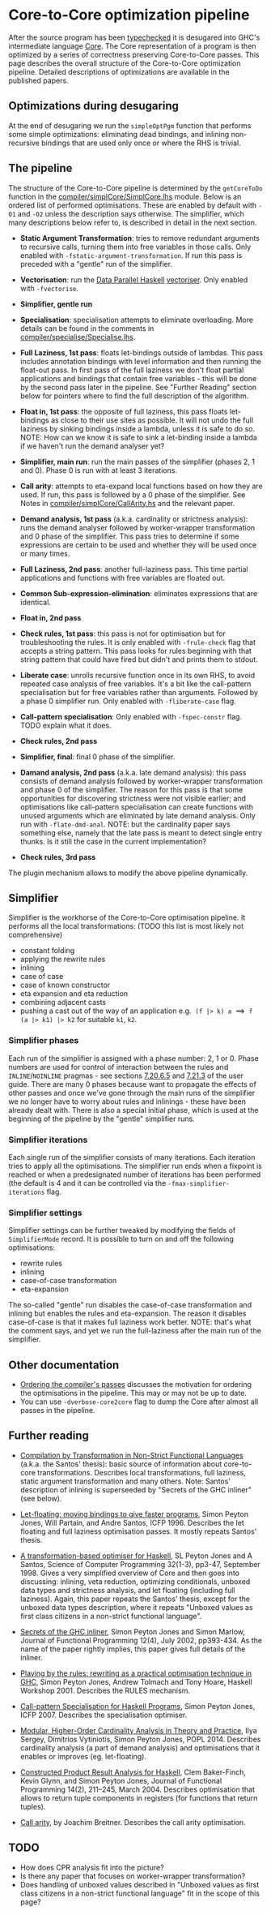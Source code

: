 # Core-to-Core optimization pipeline



After the source program has been [typechecked](commentary/compiler/type-checker) it is desugared into GHC's intermediate language [Core](commentary/compiler/core-syn-type). The Core representation of a program is then optimized by a series of correctness preserving Core-to-Core passes. This page describes the overall structure of the Core-to-Core optimization pipeline. Detailed descriptions of optimizations are available in the published papers.


## Optimizations during desugaring



At the end of desugaring we run the `simpleOptPgm` function that performs some simple optimizations: eliminating dead bindings, and inlining non-recursive bindings that are used only once or where the RHS is trivial.


## The pipeline



The structure of the Core-to-Core pipeline is determined by the `getCoreToDo` function in the [compiler/simplCore/SimplCore.lhs](/trac/ghc/browser/ghc/compiler/simplCore/SimplCore.lhs) module. Below is an ordered list of performed optimisations. These are enabled by default with `-O1` and `-O2` unless the description says otherwise. The simplifier, which many descriptions below refer to, is described in detail in the next section.


- **Static Argument Transformation**: tries to remove redundant arguments to recursive calls, turning them into free variables in those calls.  Only enabled with `-fstatic-argument-transformation`.  If run this pass is preceded with a "gentle" run of the simplifier.

- **Vectorisation**: run the [Data Parallel Haskell](data-parallel) [vectoriser](data-parallel/vectorisation). Only enabled with `-fvectorise`.

- **Simplifier, gentle run**

- **Specialisation**: specialisation attempts to eliminate overloading. More details can be found in the comments in [compiler/specialise/Specialise.lhs](/trac/ghc/browser/ghc/compiler/specialise/Specialise.lhs).

- **Full Laziness, 1st pass**: floats let-bindings outside of lambdas. This pass includes annotation bindings with level information and then running the float-out pass. In first pass of the full laziness we don't float partial applications and bindings that contain free variables - this will be done by the second pass later in the pipeline. See "Further Reading" section below for pointers where to find the full description of the algorithm.

- **Float in, 1st pass**: the opposite of full laziness, this pass floats let-bindings as close to their use sites as possible. It will not undo the full laziness by sinking bindings inside a lambda, unless it is safe to do so. NOTE: How can we know it is safe to sink a let-binding inside a lambda if we haven't run the demand analyser yet?

- **Simplifier, main run**: run the main passes of the simplifier (phases 2, 1 and 0). Phase 0 is run with at least 3 iterations.

- **Call arity**: attempts to eta-expand local functions based on how they are used. If run, this pass is followed by a 0 phase of the simplifier. See Notes in [compiler/simplCore/CallArity.hs](/trac/ghc/browser/ghc/compiler/simplCore/CallArity.hs) and the relevant paper.

- **Demand analysis, 1st pass** (a.k.a. cardinality or strictness analysis): runs the demand analyser followed by worker-wrapper transformation and 0 phase of the simplifier. This pass tries to determine if some expressions are certain to be used and whether they will be used once or many times.

- **Full Laziness, 2nd pass**: another full-laziness pass. This time partial applications and functions with free variables are floated out.

- **Common Sub-expression-elimination**: eliminates expressions that are identical.

- **Float in, 2nd pass**

- **Check rules, 1st pass**: this pass is not for optimisation but for troubleshooting the rules. It is only enabled with `-frule-check` flag that accepts a string pattern. This pass looks for rules beginning with that string pattern that could have fired but didn't and prints them to stdout.

- **Liberate case**: unrolls recursive function once in its own RHS, to avoid repeated case analysis of free variables. It's a bit like the call-pattern specialisation but for free variables rather than arguments. Followed by a phase 0 simplifier run. Only enabled with `-fliberate-case` flag.

- **Call-pattern specialisation**: Only enabled with `-fspec-constr` flag. TODO explain what it does.

- **Check rules, 2nd pass**

- **Simplifier, final**: final 0 phase of the simplifier.

- **Damand analysis, 2nd pass** (a.k.a. late demand analysis): this pass consists of demand analysis followed by worker-wrapper transformation and phase 0 of the simplifier. The reason for this pass is that some opportunities for discovering strictness were not visible earlier; and optimisations like call-pattern specialisation can create functions with unused arguments which are eliminated by late demand analysis. Only run with `-flate-dmd-anal`. NOTE: but the cardinality paper says something else, namely that the late pass is meant to detect single entry thunks. Is it still the case in the current implementation?

- **Check rules, 3rd pass**


The plugin mechanism allows to modify the above pipeline dynamically.


## Simplifier



Simplifier is the workhorse of the Core-to-Core optimisation pipeline. It performs all the local transformations: (TODO this list is most likely not comprehensive)


- constant folding
- applying the rewrite rules
- inlining
- case of case
- case of known constructor
- eta expansion and eta reduction
- combining adjacent casts
- pushing a cast out of the way of an application e.g.  `(f |> k) a`  ==\>  `f (a |> k1) |> k2` for suitable `k1`, `k2`.

### Simplifier phases



Each run of the simplifier is assigned with a phase number: 2, 1 or 0. Phase numbers are used for control of interaction between the rules and `INLINE`/`NOINLINE` pragmas - see sections [7.20.6.5](http://www.haskell.org/ghc/docs/latest/html/users_guide/pragmas.html#phase-control) and [7.21.3](http://www.haskell.org/ghc/docs/latest/html/users_guide/rewrite-rules.html#conlike) of the user guide. There are many 0 phases because want to propagate the effects of other passes and once we've gone through the main runs of the simplifier we no longer have to worry about rules and inlinings - these have been already dealt with. There is also a special initial phase, which is used at the beginning of the pipeline by the "gentle" simplifier runs.


### Simplifier iterations



Each single run of the simplifier consists of many iterations. Each iteration tries to apply all the optimisations. The simplifier run ends when a fixpoint is reached or when a predesignated number of iterations has been performed (the default is 4 and it can be controlled via the `-fmax-simplifier-iterations` flag.


### Simplifier settings



Simplifier settings can be further tweaked by modifying the fields of `SimplifierMode` record. It is possible to turn on and off the following optimisations:


- rewrite rules
- inlining
- case-of-case transformation
- eta-expansion


The so-called "gentle" run disables the case-of-case transformation and inlining but enables the rules and eta-expansion. The reason it disables case-of-case is that it makes full laziness work better. NOTE: that's what the comment says, and yet we run the full-laziness after the main run of the simplifier.


## Other documentation


- [
  Ordering the compiler's passes](https://ghc.haskell.org/trac/ghc/wiki/Commentary/Compiler/OptOrdering) discusses the motivation for ordering the optimisations in the pipeline. This may or may not be up to date.
- You can use `-dverbose-core2core` flag to dump the Core after almost all passes in the pipeline.

## Further reading


- [
  Compilation by Transformation in Non-Strict Functional Languages](http://research.microsoft.com/en-us/um/people/simonpj/paper/santos-thesis.ps.gz) (a.k.a. the Santos' thesis): basic source of information about core-to-core transformations. Describes local transformations, full laziness, static argument transformation and many others. Note: Santos' description of inlining is superseeded by "Secrets of the GHC inliner" (see below).

- [
  Let-floating: moving bindings to give faster programs](http://research.microsoft.com/pubs/67060/float.ps.gz), Simon Peyton Jones, Will Partain, and Andre Santos, ICFP 1996. Describes the let floating and full laziness optimisation passes. It mostly repeats Santos' thesis.

- [
  A transformation-based optimiser for Haskell](http://research.microsoft.com/en-us/um/people/simonpj/papers/comp-by-trans-scp.ps.gz), SL Peyton Jones and A Santos, Science of Computer Programming 32(1-3), pp3-47, September 1998.  Gives a very simplified overview of Core and then goes into discussing: inlining, veta reduction, optimizing conditionals, unboxed data types and strictness analysis, and let floating (including full laziness). Again, this paper repeats the Santos' thesis, except for the unboxed data types description, where it repeats "Unboxed values as first class citizens in a non-strict functional language". 

- [
  Secrets of the GHC inliner](http://research.microsoft.com/en-us/um/people/simonpj/papers/inlining/index.htm), Simon Peyton Jones and Simon Marlow, Journal of Functional Programming 12(4), July 2002, pp393-434.  As the name of the paper rightly implies, this paper gives full details of the inliner.

- [
  Playing by the rules: rewriting as a practical optimisation technique in GHC](http://research.microsoft.com/en-us/um/people/simonpj/papers/rules.htm), Simon Peyton Jones, Andrew Tolmach and Tony Hoare, Haskell Workshop 2001.  Describes the RULES mechanism.

- [
  Call-pattern Specialisation for Haskell Programs](https://research.microsoft.com/en-us/um/people/simonpj/papers/spec-constr/spec-constr.pdf), Simon Peyton Jones, ICFP 2007. Describes the specialisation optimiser.

- [
  Modular, Higher-Order Cardinality Analysis in Theory and Practice](http://research.microsoft.com/en-us/um/people/simonpj/papers/usage-types/cardinality-popl14.pdf), Ilya Sergey, Dimitrios Vytiniotis, Simon Peyton Jones, POPL 2014. Describes cardinality analysis (a part of demand analysis) and optimisations that it enables or improves (eg. let-floating).

- [
  Constructed Product Result Analysis for Haskell](http://research.microsoft.com/en-us/um/people/simonpj/papers/cpr/cpr.ps.gz), Clem Baker-Finch, Kevin Glynn, and Simon Peyton Jones, Journal of Functional Programming 14(2), 211–245, March 2004. Describes optimisation that allows to return tuple components in registers (for functions that return tuples).

- [
  Call arity](http://www.joachim-breitner.de/publications/CallArity-TFP.pdf), by Joachim Breitner. Describes the call arity optimisation.

## TODO


- How does CPR analysis fit into the picture?
- Is there any paper that focuses on worker-wrapper transformation?
- Does handling of unboxed values described in "Unboxed values as first class citizens in a non-strict functional language" fit in the scope of this page?
